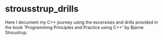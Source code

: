 # strousstrup_drills
Here I document my C++ journey using the excersises and drills provided in the book 'Programming Principles and Practice using C++' by Bjarne Stroustrup.
